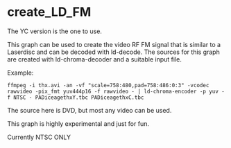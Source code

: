 # create_LD_FM

The YC version is the one to use. 

This graph can be used to create the video RF FM signal that is similar to a Laserdisc and can be decoded with ld-decode.  The sources for this graph are created with ld-chroma-decoder and a suitable input file.


Example:

`ffmpeg -i thx.avi -an -vf "scale=758:480,pad=758:486:0:3" -vcodec rawvideo -pix_fmt yuv444p16 -f rawvideo - | ld-chroma-encoder -p yuv -f NTSC - PADiceagethxY.tbc PADiceagethxC.tbc`

The source here is DVD, but most any video can be used.


This graph is highly experimental and just for fun.  


Currently NTSC ONLY
